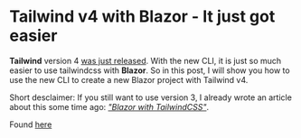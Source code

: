 # Tailwind v4 with Blazor - It just got easier

**Tailwind** version 4 [was just released](https://tailwindcss.com/blog/tailwindcss-v4). With the new CLI, it is just so much easier to use tailwindcss with **Blazor**. So in this post, I will show you how to use the new CLI to create a new Blazor project with Tailwind v4.

Short desclaimer: If you still want to use version 3, I already wrote an article about this some time ago: [*"Blazor with TailwindCSS"*](https://steven-giesel.com/blogPost/351838ba-e308-4a09-b9f6-75bb95c39610/blazor-with-tailwindcss).

Found [here](https://steven-giesel.com/blogPost/364c43d2-b31e-4377-8001-ac75ce78cdc6/tailwind-v4-with-blazor-it-just-got-easier)